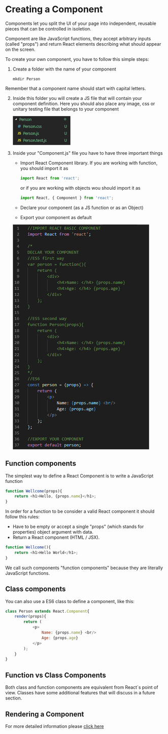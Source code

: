 # Creating a Component

Components let you split the UI of your page into independent, reusable pieces that can be controlled in isoletion.

Component are like JavaScript functions, they accept arbitrary inputs (called "props") and return React elements describing what should appear on the screen.

To create your own component, you have to follow this simple steps:

1. Create a folder with the name of your component 

    ```shell
    mkdir Person
    ```

<aside class="warning">
Remember that a component name should start with capital letters.
</aside>

2. Inside this folder you will create a JS file that will contain your component definition. Here you should also place any image, css or unitary testing file that belongs to your component

    ![react component folder](../Images/component-folder-structure.PNG?raw=true "Component Folder Structure")

3. Inside your "Component.js" file you have to have three important things

    * Import React Component library. If you are working with function, you should import it as

        ```javascript
        import React from 'react';
        ```

        or if you are working with objects wou should import it as

        ```javascript
        import React, { Component } from 'react';
        ```

    * Declare your component (as a JS function or as an Object)
    * Export your component as default

    ![your component js](../Images/declaring-your-component.PNG?raw=true "Create your own component")

## Function components

The simplest way to define a React Component is to write a JavaScript function

```javascript
function Wellcome(props){
    return <h1>Hello, {props.name}</h1>;
}
```

In order for a function to be consider a valid React component it should follow this rules:

* Have to be empty or accept a single "props" (which stands for properties) object argument with data.
* Return a React component (HTML / JSX).

```javascript
function Wellcome(){
    return <h1>Hello World</h1>;
}
```

We call such components "function components" because they are literally JavaScript functions.

## Class components

You can also use a ES6 class to define a component, like this:

```javascript
class Person extends React.Component{
    render(props){
        return (
            <p>
                Name: {props.name} <br/>
                Age: {props.age}
            </p>
        );
    }
}
```

## Function vs Class Components

Both class and function components are equivalent from React´s point of view. Classes have some additional features that will discuss in a future section.

## Rendering a Component

For more detailed information please [click here](https://reactjs.org/docs/components-and-props.html)